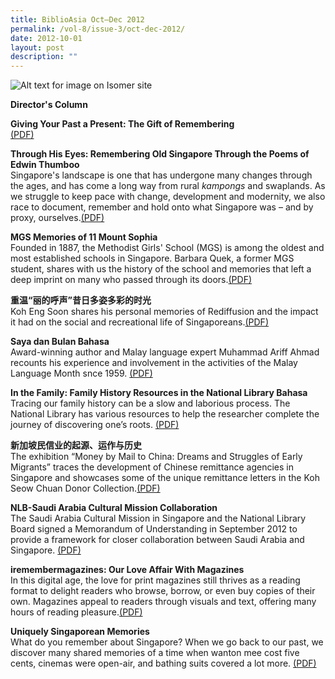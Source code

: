 ```yaml
---
title: BiblioAsia Oct–Dec 2012
permalink: /vol-8/issue-3/oct-dec-2012/
date: 2012-10-01
layout: post
description: ""
---
```

![Alt text for image on Isomer site](/images/covers/ba8-3.jpg)

<a style="text-decoration: none; font-weight: bold;" href="/vol-8/issue-3/oct-dec-2012/director-column/">Director's Column</a>

<a style="text-decoration: none; font-weight: bold;" href="/vol-8/issue-3/oct-dec-2012/past-present-gift/">Giving Your Past a Present: The Gift of Remembering</a><br>[(PDF)](/files/pdf/vol-8/issue-3/v8-issue3_PastPresent.pdf)

<a style="text-decoration: none; font-weight: bold;" href="/vol-8/issue-3/oct-dec-2012/old-singapore-thumboo-poems/">Through His Eyes: Remembering Old Singapore Through the Poems of Edwin Thumboo</a><br>Singapore's landscape is one that has undergone many changes through the ages, and has come a long way from rural *kampongs* and swaplands. As we struggle to keep pace with change, development and modernity, we also race to document, remember and hold onto what Singapore was – and by proxy, ourselves.[(PDF)](/files/pdf/vol-8/issue-3/v8-issue3_EdwinThumboo.pdf)

<a style="text-decoration: none; font-weight: bold;" href="/vol-8/issue-3/oct-dec-2012/mgs-memories-mount-sophia/">MGS Memories of 11 Mount Sophia</a><br>Founded in 1887, the Methodist Girls' School (MGS) is among the oldest and most established schools in Singapore. Barbara Quek, a former MGS student, shares with us the history of the school and memories that left a deep imprint on many who passed through its doors.[(PDF)](/files/pdf/vol-8/issue-3/v8-issue3_MGSMemories.pdf)

<a style="text-decoration: none; font-weight: bold;" href="/vol-8/issue-3/oct-dec-2012/rediffusion-closure/"> 重温“丽的呼声”昔日多姿多彩的时光</a><br>
Koh Eng Soon shares his personal memories of Rediffusion and the impact it had on the social and recreational life of Singaporeans.[(PDF)](/files/pdf/vol-8/issue-3/v8-issue3_Rediffusion.pdf)

<a style="text-decoration: none; font-weight: bold;" href="/vol-8/issue-3/oct-dec-2012/bulan-bahasa/">Saya dan Bulan Bahasa</a><br>
Award-winning author and Malay language expert Muhammad Ariff Ahmad recounts his experience and involvement in the activities of the Malay Language Month snce 1959.  [(PDF)](/files/pdf/vol-8/issue-3/v8-issue3_BulanBahasa.pdf)
	
<a style="text-decoration: none; font-weight: bold;" href="/vol-8/issue-3/oct-dec-2012/family-history-national-library/">In the Family: Family History Resources in the National Library Bahasa</a><br>Tracing our family history can be a slow and laborious process. The National Library has various resources to help the researcher complete the journey of discovering one’s roots. [(PDF)](/files/pdf/vol-8/issue-3/v8-issue3_FamilyHistory.pdf)

<a style="text-decoration: none; font-weight: bold;" href="/vol-8/issue-3/oct-dec-2012/china-money-mail/">新加坡民信业的起源、运作与历史</a><br>
The exhibition “Money by Mail to China: Dreams and Struggles of Early Migrants” traces the development of Chinese remittance agencies in Singapore and showcases some of the unique remittance letters in the Koh Seow Chuan Donor Collection.[(PDF)](/files/pdf/vol-8/issue-3/v8-issue3_MoneyMail.pdf)

<a style="text-decoration: none; font-weight: bold;" href="/vol-8/issue-3/oct-dec-2012/saudi-arabia-cultural-mission/">NLB-Saudi Arabia Cultural Mission Collaboration</a><br>The Saudi Arabia Cultural Mission in Singapore and the National Library Board signed a Memorandum of Understanding in September 2012 to provide a framework for closer collaboration between Saudi Arabia and Singapore.  [(PDF)](/files/pdf/vol-8/issue-3/v8-issue3_SaudiArabia.pdf)

<a style="text-decoration: none; font-weight: bold;" href="/vol-8/issue-3/oct-dec-2012/iremember-love-affair-magazine/">iremembermagazines: Our Love Affair With Magazines</a><br>In this digital age, the love for print magazines still thrives as a reading format to delight readers who browse, borrow, or even buy copies of their own. Magazines appeal to readers through visuals and text, offering many hours of reading pleasure.[(PDF)](/files/pdf/vol-8/issue-3/v8-issue3_iRememberMagazines.pdf)
 
<a style="text-decoration: none; font-weight: bold;" href="/vol-8/issue-3/oct-dec-2012/singaporean-memories/">Uniquely Singaporean Memories</a><br>What do you remember about Singapore? When we go back to our past, we discover many shared memories of a time when wanton mee cost five cents, cinemas were open-air, and bathing suits covered a lot more. [(PDF)](/files/pdf/vol-8/issue-3/v8-issue3_SingaporeanMemories.pdf)




